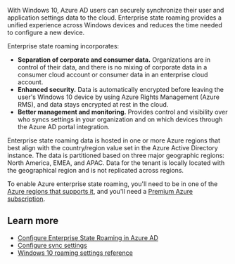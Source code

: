 With Windows 10, Azure AD users can securely synchronize their user and application settings data to the cloud. Enterprise state roaming provides a unified experience across Windows devices and reduces the time needed to configure a new device.

Enterprise state roaming incorporates:

- **Separation of corporate and consumer data.** Organizations are in control of their data, and there is no mixing of corporate data in a consumer cloud account or consumer data in an enterprise cloud account.
- **Enhanced security.** Data is automatically encrypted before leaving the user's Windows 10 device by using Azure Rights Management (Azure RMS), and data stays encrypted at rest in the cloud.
- **Better management and monitoring.** Provides control and visibility over who syncs settings in your organization and on which devices through the Azure AD portal integration.

Enterprise state roaming data is hosted in one or more Azure regions that best align with the country/region value set in the Azure Active Directory instance. The data is partitioned based on three major geographic regions: North America, EMEA, and APAC. Data for the tenant is locally located with the geographical region and is not replicated across regions.

To enable Azure enterprise state roaming, you'll need to be in one of the [Azure regions that supports it]( https://azure.microsoft.com/global-infrastructure/regions/#services?azure-portal=true), and you'll need a [Premium Azure subscription]( https://azure.microsoft.com/services/active-directory?azure-portal=true).

## Learn more

- [Configure Enterprise State Roaming in Azure AD](/azure/active-directory/devices/enterprise-state-roaming-faqs?azure-portal=true)
- [Configure sync settings](/azure/active-directory/devices/enterprise-state-roaming-group-policy-settings?azure-portal=true)
- [Windows 10 roaming settings reference](/azure/active-directory/devices/enterprise-state-roaming-windows-settings-reference?azure-portal=true)
